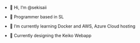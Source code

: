 - 👋 Hi, I’m @sekisaii
  
- 🍤 Programmer based in SL
  
- 🌱 I’m currently learning Docker and AWS, Azure Cloud hosting

- 🍙 Currently designing the Keiko Webapp

<!---
sekisaii/sekisaii is a ✨ special ✨ repository because its `README.md` (this file) appears on your GitHub profile.
You can click the Preview link to take a look at your changes.
--->
